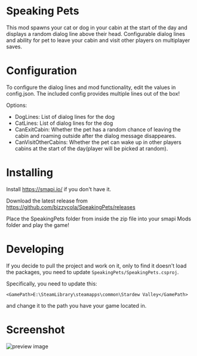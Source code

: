 # Speaking Pets
This mod spawns your cat or dog in your cabin at the start of the day and displays a random dialog line above their head.
Configurable dialog lines and ability for pet to leave your cabin and visit other players on multiplayer saves.

# Configuration
To configure the dialog lines and mod functionality, edit the values in config.json.
The included config provides multiple lines out of the box!

Options:

 * DogLines: List of dialog lines for the dog
 * CatLines: List of dialog lines for the dog
 * CanExitCabin: Whether the pet has a random chance of leaving the cabin and roaming outside after the dialog message disappeares.
 * CanVisitOtherCabins: Whether the pet can wake up in other players cabins at the start of the day(player will be picked at random).

# Installing
Install https://smapi.io/ if you don't have it.

Download the latest release from https://github.com/bizzycola/SpeakingPets/releases

Place the SpeakingPets folder from inside the zip file into your smapi Mods folder and play the game!

# Developing
If you decide to pull the project and work on it, only to find it doesn't load the packages, you need to update `SpeakingPets/SpeakingPets.csproj`.

Specifically, you need to update this:
```
<GamePath>E:\SteamLibrary\steamapps\common\Stardew Valley</GamePath>
```

and change it to the path you have your game located in.

# Screenshot
![preview image](https://i.imgur.com/OHhpIMA.png)